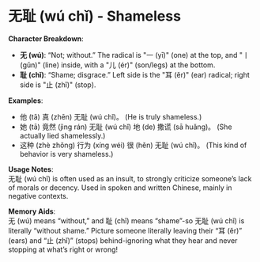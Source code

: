 # **无耻 (wú chǐ) - Shameless**

**Character Breakdown**:  
- **无 (wú)**: “Not; without.” The radical is "一 (yī)" (one) at the top, and "丨 (gǔn)" (line) inside, with a "儿 (ér)" (son/legs) at the bottom.  
- **耻 (chǐ)**: “Shame; disgrace.” Left side is the "耳 (ěr)" (ear) radical; right side is "止 (zhǐ)" (stop).

**Examples**:  
- 他 (tā) 真 (zhēn) 无耻 (wú chǐ)。 (He is truly shameless.)  
- 她 (tā) 竟然 (jìng rán) 无耻 (wú chǐ) 地 (de) 撒谎 (sā huǎng)。 (She actually lied shamelessly.)  
- 这种 (zhè zhǒng) 行为 (xíng wéi) 很 (hěn) 无耻 (wú chǐ)。 (This kind of behavior is very shameless.)

**Usage Notes**:  
无耻 (wú chǐ) is often used as an insult, to strongly criticize someone’s lack of morals or decency. Used in spoken and written Chinese, mainly in negative contexts.

**Memory Aids**:  
无 (wú) means “without,” and 耻 (chǐ) means “shame”-so 无耻 (wú chǐ) is literally “without shame.” Picture someone literally leaving their “耳 (ěr)” (ears) and “止 (zhǐ)” (stops) behind-ignoring what they hear and never stopping at what’s right or wrong!
